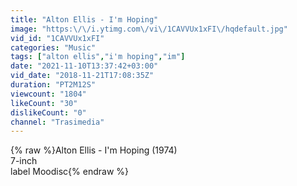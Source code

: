 ```yaml
---
title: "Alton Ellis - I'm Hoping"
image: "https:\/\/i.ytimg.com\/vi\/1CAVVUx1xFI\/hqdefault.jpg"
vid_id: "1CAVVUx1xFI"
categories: "Music"
tags: ["alton ellis","i'm hoping","im"]
date: "2021-11-10T13:37:42+03:00"
vid_date: "2018-11-21T17:08:35Z"
duration: "PT2M12S"
viewcount: "1804"
likeCount: "30"
dislikeCount: "0"
channel: "Trasimedia"
---
```

{% raw %}Alton Ellis - I'm Hoping (1974)<br />7-inch<br />label Moodisc{% endraw %}
